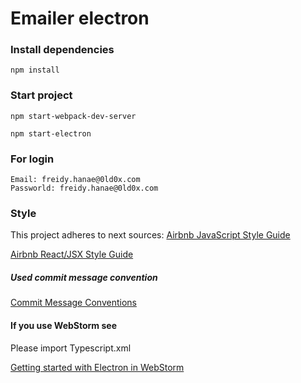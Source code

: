 # Emailer electron 

### Install dependencies
```
npm install
```

### Start project
```
npm start-webpack-dev-server
```
```
npm start-electron
```
### For login
```
Email: freidy.hanae@0ld0x.com
Passworld: freidy.hanae@0ld0x.com
```

### Style
This project adheres to next sources:
[Airbnb JavaScript Style Guide](https://github.com/airbnb/javascript#types)

[Airbnb React/JSX Style Guide](https://github.com/airbnb/javascript/tree/master/react#basic-rules)

##### Used commit message convention
[Commit Message Conventions](https://gist.github.com/stephenparish/9941e89d80e2bc58a153)

#### If you use WebStorm see

Please import Typescript.xml

[Getting started with Electron in WebStorm](https://blog.jetbrains.com/webstorm/2016/05/getting-started-with-electron-in-webstorm/)